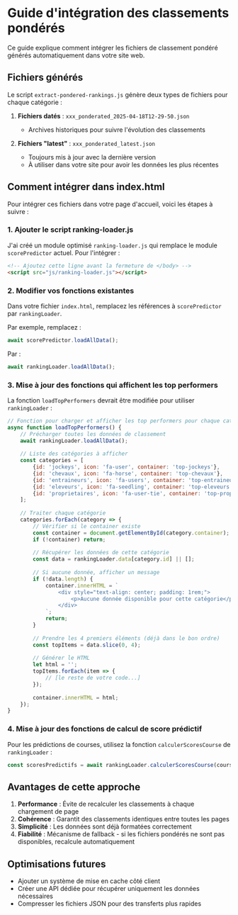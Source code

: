 # Guide d'intégration des classements pondérés

Ce guide explique comment intégrer les fichiers de classement pondéré générés automatiquement dans votre site web.

## Fichiers générés

Le script `extract-pondered-rankings.js` génère deux types de fichiers pour chaque catégorie :

1. **Fichiers datés** : `xxx_ponderated_2025-04-18T12-29-50.json` 
   - Archives historiques pour suivre l'évolution des classements

2. **Fichiers "latest"** : `xxx_ponderated_latest.json`
   - Toujours mis à jour avec la dernière version
   - À utiliser dans votre site pour avoir les données les plus récentes

## Comment intégrer dans index.html

Pour intégrer ces fichiers dans votre page d'accueil, voici les étapes à suivre :

### 1. Ajouter le script ranking-loader.js

J'ai créé un module optimisé `ranking-loader.js` qui remplace le module `scorePredictor` actuel. Pour l'intégrer :

```html
<!-- Ajoutez cette ligne avant la fermeture de </body> -->
<script src="js/ranking-loader.js"></script>
```

### 2. Modifier vos fonctions existantes

Dans votre fichier `index.html`, remplacez les références à `scorePredictor` par `rankingLoader`.

Par exemple, remplacez :
```javascript
await scorePredictor.loadAllData();
```

Par :
```javascript
await rankingLoader.loadAllData();
```

### 3. Mise à jour des fonctions qui affichent les top performers

La fonction `loadTopPerformers` devrait être modifiée pour utiliser `rankingLoader` :

```javascript
// Fonction pour charger et afficher les top performers pour chaque catégorie
async function loadTopPerformers() {
    // Précharger toutes les données de classement
    await rankingLoader.loadAllData();
    
    // Liste des catégories à afficher
    const categories = [
        {id: 'jockeys', icon: 'fa-user', container: 'top-jockeys'},
        {id: 'chevaux', icon: 'fa-horse', container: 'top-chevaux'},
        {id: 'entraineurs', icon: 'fa-users', container: 'top-entraineurs'},
        {id: 'eleveurs', icon: 'fa-seedling', container: 'top-eleveurs'},
        {id: 'proprietaires', icon: 'fa-user-tie', container: 'top-proprietaires'}
    ];
    
    // Traiter chaque catégorie
    categories.forEach(category => {
        // Vérifier si le container existe
        const container = document.getElementById(category.container);
        if (!container) return;
        
        // Récupérer les données de cette catégorie
        const data = rankingLoader.data[category.id] || [];
        
        // Si aucune donnée, afficher un message
        if (!data.length) {
            container.innerHTML = `
                <div style="text-align: center; padding: 1rem;">
                    <p>Aucune donnée disponible pour cette catégorie</p>
                </div>
            `;
            return;
        }
        
        // Prendre les 4 premiers éléments (déjà dans le bon ordre)
        const topItems = data.slice(0, 4);
        
        // Générer le HTML
        let html = '';
        topItems.forEach(item => {
            // [le reste de votre code...]
        });
        
        container.innerHTML = html;
    });
}
```

### 4. Mise à jour des fonctions de calcul de score prédictif

Pour les prédictions de courses, utilisez la fonction `calculerScoresCourse` de `rankingLoader` :

```javascript
const scoresPredictifs = await rankingLoader.calculerScoresCourse(course);
```

## Avantages de cette approche

1. **Performance** : Évite de recalculer les classements à chaque chargement de page
2. **Cohérence** : Garantit des classements identiques entre toutes les pages
3. **Simplicité** : Les données sont déjà formatées correctement
4. **Fiabilité** : Mécanisme de fallback - si les fichiers pondérés ne sont pas disponibles, recalcule automatiquement

## Optimisations futures

- Ajouter un système de mise en cache côté client
- Créer une API dédiée pour récupérer uniquement les données nécessaires
- Compresser les fichiers JSON pour des transferts plus rapides
